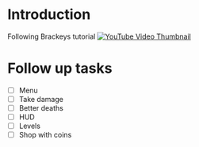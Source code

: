 # Introduction

Following Brackeys tutorial
[![YouTube Video Thumbnail](https://img.youtube.com/vi/LOhfqjmasi0/0.jpg)](https://www.youtube.com/watch?v=LOhfqjmasi0)

# Follow up tasks
- [ ] Menu
- [ ] Take damage
- [ ] Better deaths
- [ ] HUD
- [ ] Levels
- [ ] Shop with coins
